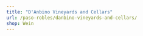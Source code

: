 ```yaml
---
title: "D'Anbino Vineyards and Cellars"
url: /paso-robles/danbino-vineyards-and-cellars/
shop: Wein
---
```

